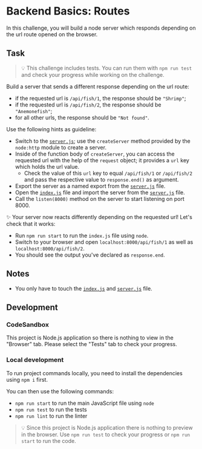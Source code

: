 # Backend Basics: Routes

In this challenge, you will build a node server which responds depending on the url route opened on the browser.

## Task

> 💡 This challenge includes tests. You can run them with `npm run test` and check your progress while working on the challenge.

Build a server that sends a different response depending on the url route:

- if the requested url is `/api/fish/1`, the response should be `"Shrimp"`;
- if the requested url is `/api/fish/2`, the response should be `"Anemonefish"`;
- for all other urls, the response should be `"Not found"`.

Use the following hints as guideline:

- Switch to the [`server.js`](./server.js); use the `createServer` method provided by the `node:http` module to create a server.
- Inside of the function body of `createServer`, you can access the requested url with the help of the `request` object; it provides a `url` key which holds the url value.
  - Check the value of this `url` key to equal `/api/fish/1` or `/api/fish/2` and pass the respective value to `response.end()` as argument.
- Export the server as a named export from the [`server.js`](./server.js) file.
- Open the [`index.js`](./index.js) file and import the server from the [`server.js`](./server.js) file.
- Call the `listen(8000)` method on the server to start listening on port 8000.

✨ Your server now reacts differently depending on the requested url! Let's check that it works:

- Run `npm run start` to run the `index.js` file using `node`.
- Switch to your browser and open `localhost:8000/api/fish/1` as well as `localhost:8000/api/fish/2`.
- You should see the output you've declared as `response.end`.

## Notes

- You only have to touch the [`index.js`](./index.js) and [`server.js`](./server.js) file.

## Development

### CodeSandbox

This project is Node.js application so there is nothing to view in the "Browser" tab. Please select the "Tests" tab to check your progress.

### Local development

To run project commands locally, you need to install the dependencies using `npm i` first.

You can then use the following commands:

- `npm run start` to run the main JavaScript file using `node`
- `npm run test` to run the tests
- `npm run lint` to run the linter

> 💡 Since this project is Node.js application there is nothing to preview in the browser. Use `npm run test` to check your progress or `npm run start` to run the code.
